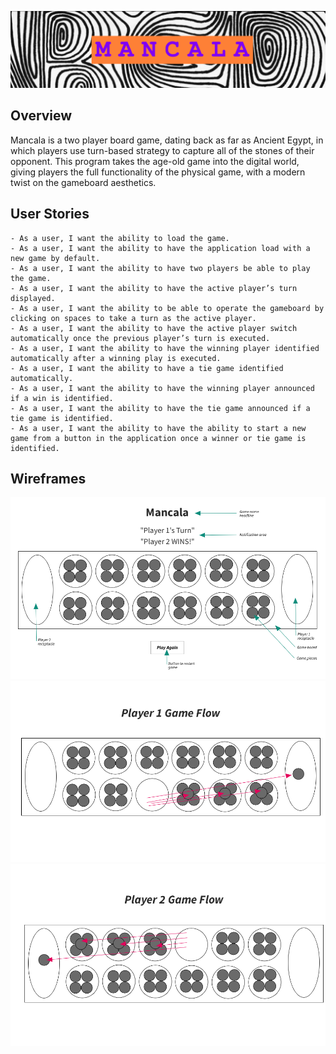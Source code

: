 ![MANCALA](Images/README/MANCALA.png)

## Overview

Mancala is a two player board game, dating back as far as Ancient Egypt, in which players use turn-based strategy to capture all of the stones of their opponent. This program takes the age-old game into the digital world, giving players the full functionality of the physical game, with a modern twist on the gameboard aesthetics.

## User Stories

    - As a user, I want the ability to load the game.
    - As a user, I want the ability to have the application load with a new game by default.
    - As a user, I want the ability to have two players be able to play the game.
    - As a user, I want the ability to have the active player’s turn displayed.
    - As a user, I want the ability to be able to operate the gameboard by clicking on spaces to take a turn as the active player.
    - As a user, I want the ability to have the active player switch automatically once the previous player’s turn is executed.
    - As a user, I want the ability to have the winning player identified automatically after a winning play is executed.
    - As a user, I want the ability to have a tie game identified automatically.
    - As a user, I want the ability to have the winning player announced if a win is identified.
    - As a user, I want the ability to have the tie game announced if a tie game is identified.
    - As a user, I want the ability to have the ability to start a new game from a button in the application once a winner or tie game is identified.


## Wireframes

![Game_board](Images/Wireframes/Game_board.png)
![Player_1_game_flow](Images/Wireframes/Player_1_game_flow.png)
![Player_2_game_flow](Images/Wireframes/Player_2_game_flow.png)